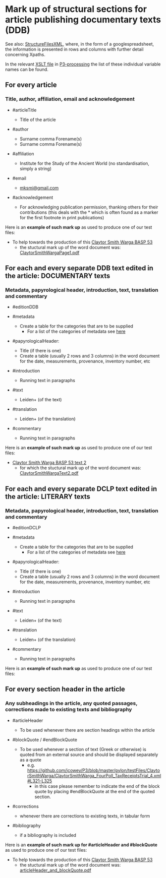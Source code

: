 # Mark up of structural sections for article publishing documentary texts (DDB)

See also: [StructureFilesXML](https://docs.google.com/spreadsheets/d/1HaacsPU44Rm4qXWzguBxXorc9F1S3N9HDxpgp-c9kHU/edit#gid=0), where, in the form of a googlespreadsheet, the information is presented in rows and columns with further detail concerning Xpaths.

In the relevant [XSLT file](https://github.com/hcayless/P3-processing/blob/main/xslt/process-tei.xsl#L12-L14) in [P3-processing](https://github.com/hcayless/P3-processing) the list of these individual variable names can be found.

## For every article
### Title, author, affiliation, email and acknowledgement
- #articleTitle
  - Title of the article

- #author
  - Surname comma Forename(s)
  - Surname comma Forename(s)
  
- #affiliation
  - Institute for the Study of the Ancient World (no standardisation, simply a string)
  
- #email
  - mksmi@gmail.com

- #acknowledgement
  - For acknowledging publication permission, thanking others for their contributions (this deals with the * which is often found as a marker for the first footnote in print publications)

Here is an **example of such mark up** as used to produce one of our test files:

- To help towards the production of this [Claytor Smith Warga BASP 53](https://digi.ub.uni-heidelberg.de/editionService/viewer/text/p3test/ClaytorSmithWarga_FourPoll_TaxReceiptsTrial_5)
  - the stuctural mark up of the word document was: [ClaytorSmithWargaPage1.pdf](https://github.com/jcowey/P3/files/7389818/ClaytorSmithWargaPage1.pdf)


## For each and every separate DDB text edited in the article: DOCUMENTARY texts
### Metadata, papyrological header, introduction, text, translation and commentary
- #editionDDB
- #metadata
  - Create a table for the categories that are to be supplied
    - For a list of the categories of metadata see [here](https://github.com/jcowey/P3/blob/master/guidelines/metadataMask.md)

- #papyrologicalHeader:
  - Title (if there is one)
  - Create a table (usually 2 rows and 3 columns) in the word document for the date, measurements, provenance, inventory number, etc

- #introduction
  - Running text in paragraphs

- #text
  - Leiden+ (of the text)
  
- #translation
  - Leiden+ (of the translation)
  
- #commentary
  - Running text in paragraphs

Here is an **example of such mark up** as used to produce one of our test files:

- [Claytor Smith Warga BASP 53 text 2](https://digi.ub.uni-heidelberg.de/editionService/viewer/text/p3test/ClaytorSmithWarga_FourPoll_TaxReceiptsTrial_5#ch_7)
  - for which the stuctural mark up of the word document was: [ClaytorSmithWargaText2.pdf](https://github.com/jcowey/P3/files/7596453/ClaytorSmithWargaText2.pdf)

## For each and every separate DCLP text edited in the article: LITERARY texts
### Metadata, papyrological header, introduction, text, translation and commentary
- #editionDCLP
- #metadata
  - Create a table for the categories that are to be supplied
    - For a list of the categories of metadata see [here](https://github.com/jcowey/P3/blob/master/guidelines/metadataMask.md)

- #papyrologicalHeader:
  - Title (if there is one)
  - Create a table (usually 2 rows and 3 columns) in the word document for the date, measurements, provenance, inventory number, etc

- #introduction
  - Running text in paragraphs

- #text
  - Leiden+ (of the text)
  
- #translation
  - Leiden+ (of the translation)
  
- #commentary
  - Running text in paragraphs

Here is an **example of such mark up** as used to produce one of our test files:

## For every section header in the article
### Any subheadings in the article, any quoted passages, corrections made to existing texts and bibliography
- #articleHeader
  - To be used whenever there are section headings within the article

- #blockQuote / #endBlockQuote
  - To be used whenever a section of text (Greek or otherwise) is quoted from an external source and should be displayed separately as a quote
    - e.g. https://github.com/jcowey/P3/blob/master/pylon/testFiles/ClaytorSmithWarga/ClaytorSmithWarga_FourPoll_TaxReceiptsTrial_4.xml#L321-L325
      - in this case please remember to indicate the end of the block quote by placing #endBlockQuote at the end of the quoted section.

- #corrections
  - whenever there are corrections to existing texts, in tabular form

- #bibliography
  - if a bibliography is included

Here is an **example of such mark up for #articleHeader and #blockQuote** as used to produce one of our test files:

- To help towards the production of this [Claytor Smith Warga BASP 53](https://digi.ub.uni-heidelberg.de/editionService/viewer/text/p3test/ClaytorSmithWarga_FourPoll_TaxReceiptsTrial_5#ch_23)
  - the stuctural mark up of the word document was: [articleHeader_and_blockQuote.pdf](https://github.com/jcowey/P3/files/7654312/articleHeader_and_blockQuote.pdf)
